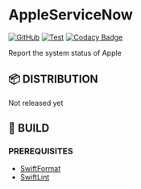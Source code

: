 # AppleServiceNow

[![GitHub](https://img.shields.io/github/license/shensven/AppleServiceNow)](./LICENSE)
[![Test](https://github.com/shensven/AppleServiceNow/actions/workflows/test.yml/badge.svg?branch=dev)](https://github.com/shensven/AppleServiceNow/actions/workflows/test.yml)
[![Codacy Badge](https://app.codacy.com/project/badge/Grade/404395614f20418ca1032389cd7cb685)](https://www.codacy.com/gh/shensven/AppleServiceNow/dashboard?utm_source=github.com&amp;utm_medium=referral&amp;utm_content=shensven/AppleServiceNow&amp;utm_campaign=Badge_Grade)

Report the system status of Apple

## 📦 DISTRIBUTION

Not released yet

## 🔨 BUILD

### PREREQUISITES

- [SwiftFormat](https://github.com/nicklockwood/SwiftFormat)
- [SwiftLint](https://github.com/realm/SwiftLint)

